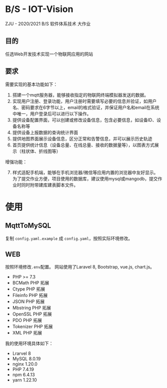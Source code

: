 # B/S - IOT-Vision
ZJU - 2020/2021 B/S 软件体系技术 大作业

## 目的
任选Web开发技术实现一个物联网应用的网站

## 要求
需要实现的基本功能如下：
1. 搭建一个mqtt服务器，能够接收指定的物联网终端模拟器发送的数据。
2. 实现用户注册、登录功能，用户注册时需要填写必要的信息并验证，如用户名、密码要求在6字节以上，email的格式验证，并保证用户名和email在系统中唯一，用户登录后可以进行以下操作。
3. 提供设备配置界面，可以创建或修改设备信息，包含必要信息，如设备ID、设备名称等
4. 提供设备上报数据的查询统计界面
5. 提供地图界面展示设备信息，区分正常和告警信息，并可以展示历史轨迹
6. 首页提供统计信息（设备总量、在线总量、接收的数据量等），以图表方式展示（柱状体、折线图等）

增强功能：

7.	样式适配手机端，能够在手机浏览器/微信等应用内置的浏览器中友好显示。
为了提交作业方便，项目使用的数据库，建议使用mysql或mangodb，提交作业时同时附带建库建表脚本文件。

# 使用

## MqttToMySQL

复制 `config.yaml.example` 成 `config.yaml`，按照实际环境修改。

## WEB

按照环境修改`.env`配置。
网站使用了Laravel 8, Bootstrap, vue.js, chart.js。

* PHP >= 7.3
* BCMath PHP 拓展
* Ctype PHP 拓展
* Fileinfo PHP 拓展
* JSON PHP 拓展
* Mbstring PHP 拓展
* OpenSSL PHP 拓展
* PDO PHP 拓展
* Tokenizer PHP 拓展
* XML PHP 拓展

我的使用环境具体如下：
* Lrarvel 8
* MySQL 8.0.19
* nginx 1.20.0 
* PHP 7.4.19
* npm 6.4.13
* yarn 1.22.10
